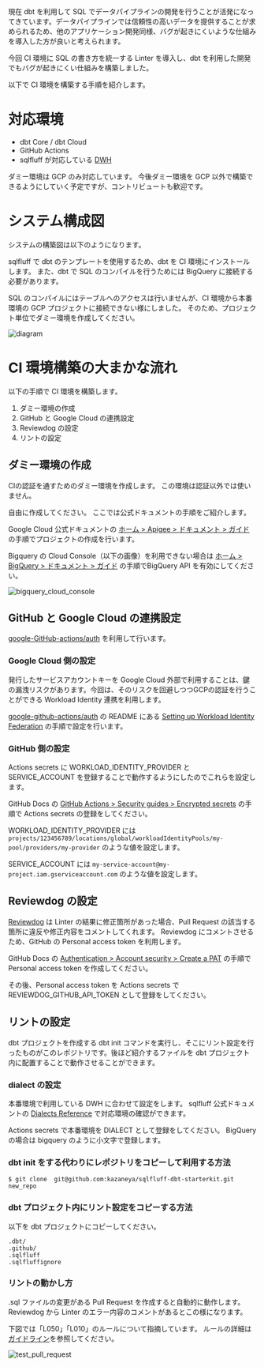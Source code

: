 現在 dbt を利用して SQL でデータパイプラインの開発を行うことが活発になってきています。データパイプラインでは信頼性の高いデータを提供することが求められるため、他のアプリケーション開発同様、バグが起きにくいような仕組みを導入した方が良いと考えられます。

今回 CI 環境に SQL の書き方を統一する Linter を導入し、dbt を利用した開発でもバグが起きにくい仕組みを構築しました。

以下で CI 環境を構築する手順を紹介します。

# 対応環境
- dbt Core / dbt Cloud
- GitHub Actions
- sqlfluff が対応している [DWH](https://docs.sqlfluff.com/en/stable/dialects.html)

ダミー環境は GCP のみ対応しています。
今後ダミー環境を GCP 以外で構築できるようにしていく予定ですが、コントリビュートも歓迎です。

# システム構成図
システムの構築図は以下のようになります。

sqlfluff で dbt のテンプレートを使用するため、dbt を CI 環境にインストールします。
また、dbt で SQL のコンパイルを行うためには BigQuery に接続する必要があります。

SQL のコンパイルにはテーブルへのアクセスは行いませんが、CI 環境から本番環境の GCP プロジェクトに接続できない様にしました。
そのため、プロジェクト単位でダミー環境を作成してください。

![diagram](https://user-images.githubusercontent.com/88569749/173986807-866e3285-f745-4dd5-aeb2-e2f0215efb3c.png)

# CI 環境構築の大まかな流れ
以下の手順で CI 環境を構築します。
1. ダミー環境の作成
2. GitHub と Google Cloud の連携設定
3. Reviewdog の設定
4. リントの設定

## ダミー環境の作成
CIの認証を通すためのダミー環境を作成します。
この環境は認証以外では使いません。

自由に作成してください。
ここでは公式ドキュメントの手順をご紹介します。

Google Cloud 公式ドキュメントの [ホーム > Apigee  > ドキュメント  > ガイド](https://cloud.google.com/apigee/docs/hybrid/v1.2/precog-gcpproject?hl=ja) の手順でプロジェクトの作成を行います。

Bigquery の Cloud Console（以下の画像）を利用できない場合は [ホーム > BigQuery > ドキュメント > ガイド](https://cloud.google.com/bigquery/docs/bigquery-web-ui?hl=ja) の手順でBigQuery API を有効にしてください。

![bigquery_cloud_console](https://user-images.githubusercontent.com/88569749/173986840-1fd4671a-19fd-4646-9380-9d3d1712d9f1.png)

## GitHub と Google Cloud の連携設定
[google-GitHub-actions/auth](https://github.com/google-github-actions/auth) を利用して行います。

### Google Cloud 側の設定
発行したサービスアカウントキーを Google Cloud 外部で利用することは、鍵の漏洩リスクがあります。今回は、そのリスクを回避しつつGCPの認証を行うことができる Workload Identity 連携を利用します。

[google-github-actions/auth](https://github.com/google-github-actions/auth) の README にある [Setting up Workload Identity Federation](https://github.com/google-github-actions/auth#setting-up-workload-identity-federation) の手順で設定を行います。

### GitHub 側の設定
Actions secrets に WORKLOAD_IDENTITY_PROVIDER と SERVICE_ACCOUNT を登録することで動作するようにしたのでこれらを設定します。

GitHub Docs の [GitHub Actions > Security guides > Encrypted secrets](https://docs.github.com/en/actions/security-guides/encrypted-secrets) の手順で Actions secrets の登録をしてください。

WORKLOAD_IDENTITY_PROVIDER には `projects/123456789/locations/global/workloadIdentityPools/my-pool/providers/my-provider` のような値を設定します。

SERVICE_ACCOUNT には `my-service-account@my-project.iam.gserviceaccount.com` のような値を設定します。

## Reviewdog の設定
[Reviewdog](https://github.com/reviewdog/reviewdog) は Linter の結果に修正箇所があった場合、Pull Request の該当する箇所に違反や修正内容をコメントしてくれます。
Reviewdog にコメントさせるため、GitHub の Personal access token を利用します。

GitHub Docs の [Authentication > Account security > Create a PAT](https://docs.github.com/en/authentication/keeping-your-account-and-data-secure/creating-a-personal-access-token) の手順で Personal access token を作成してください。

その後、Personal access token を Actions secrets で REVIEWDOG_GITHUB_API_TOKEN として登録をしてください。

## リントの設定
dbt プロジェクトを作成する dbt init コマンドを実行し、そこにリント設定を行ったものがこのレポジトリです。後ほど紹介するファイルを dbt プロジェクト内に配置することで動作させることができます。

### dialect の設定
本番環境で利用している DWH に合わせて設定をします。
sqlfluff 公式ドキュメントの [Dialects Reference](https://docs.sqlfluff.com/en/stable/dialects.html?highlight=dialect) で対応環境の確認ができます。

Actions secrets で本番環境を DIALECT として登録をしてください。
BigQuery の場合は bigquery のように小文字で登録します。

### dbt init をする代わりにレポジトリをコピーして利用する方法
```
$ git clone  git@github.com:kazaneya/sqlfluff-dbt-starterkit.git new_repo
```

### dbt プロジェクト内にリント設定をコピーする方法
以下を dbt プロジェクトにコピーしてください。

```
.dbt/
.github/
.sqlfluff
.sqlfluffignore
```

### リントの動かし方
.sql ファイルの変更がある Pull Request を作成すると自動的に動作します。
Reviewdog から Linter のエラー内容のコメントがあるとこの様になります。

下図では「L050」「L010」のルールについて指摘しています。
ルールの詳細は[ガイドライン](docs/guideline.md)を参照してください。

![test_pull_request](https://user-images.githubusercontent.com/88569749/173986958-ae1df399-adfc-477c-9721-c436ec50e66d.png)
